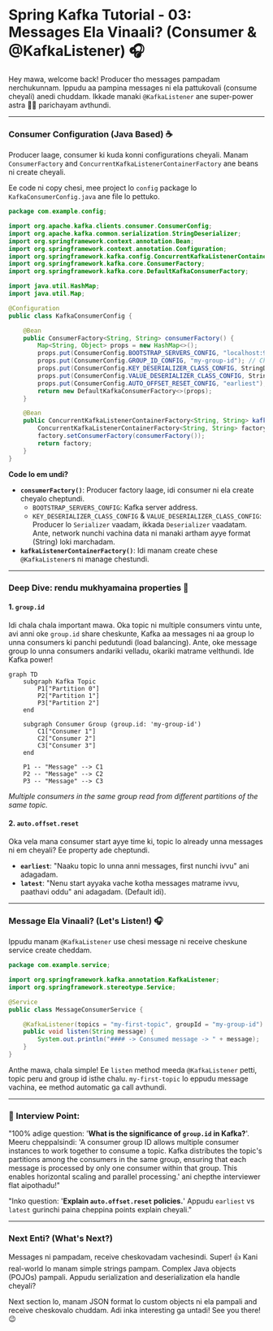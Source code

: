 # Spring Kafka Tutorial - 03: Messages Ela Vinaali? (Consumer & @KafkaListener) 🎧

Hey mawa, welcome back! Producer tho messages pampadam nerchukunnam. Ippudu aa pampina messages ni ela pattukovali (consume cheyali) anedi chuddam. Ikkade manaki `@KafkaListener` ane super-power astra 🦸‍♀️ parichayam avthundi.

---

### Consumer Configuration (Java Based) ☕

Producer laage, consumer ki kuda konni configurations cheyali. Manam `ConsumerFactory` and `ConcurrentKafkaListenerContainerFactory` ane beans ni create cheyali.

Ee code ni copy chesi, mee project lo `config` package lo `KafkaConsumerConfig.java` ane file lo pettuko.

```java
package com.example.config;

import org.apache.kafka.clients.consumer.ConsumerConfig;
import org.apache.kafka.common.serialization.StringDeserializer;
import org.springframework.context.annotation.Bean;
import org.springframework.context.annotation.Configuration;
import org.springframework.kafka.config.ConcurrentKafkaListenerContainerFactory;
import org.springframework.kafka.core.ConsumerFactory;
import org.springframework.kafka.core.DefaultKafkaConsumerFactory;

import java.util.HashMap;
import java.util.Map;

@Configuration
public class KafkaConsumerConfig {

    @Bean
    public ConsumerFactory<String, String> consumerFactory() {
        Map<String, Object> props = new HashMap<>();
        props.put(ConsumerConfig.BOOTSTRAP_SERVERS_CONFIG, "localhost:9092");
        props.put(ConsumerConfig.GROUP_ID_CONFIG, "my-group-id"); // Chala important!
        props.put(ConsumerConfig.KEY_DESERIALIZER_CLASS_CONFIG, StringDeserializer.class);
        props.put(ConsumerConfig.VALUE_DESERIALIZER_CLASS_CONFIG, StringDeserializer.class);
        props.put(ConsumerConfig.AUTO_OFFSET_RESET_CONFIG, "earliest"); // Idi kuda important!
        return new DefaultKafkaConsumerFactory<>(props);
    }

    @Bean
    public ConcurrentKafkaListenerContainerFactory<String, String> kafkaListenerContainerFactory() {
        ConcurrentKafkaListenerContainerFactory<String, String> factory = new ConcurrentKafkaListenerContainerFactory<>();
        factory.setConsumerFactory(consumerFactory());
        return factory;
    }
}
```

**Code lo em undi?**
*   **`consumerFactory()`**: Producer factory laage, idi consumer ni ela create cheyalo cheptundi.
    *   `BOOTSTRAP_SERVERS_CONFIG`: Kafka server address.
    *   `KEY_DESERIALIZER_CLASS_CONFIG` & `VALUE_DESERIALIZER_CLASS_CONFIG`: Producer lo `Serializer` vaadam, ikkada `Deserializer` vaadatam. Ante, network nunchi vachina data ni manaki artham ayye format (String) loki marchadam.
*   **`kafkaListenerContainerFactory()`**: Idi manam create chese `@KafkaListener`s ni manage chestundi.

---

### Deep Dive: rendu mukhyamaina properties 🧐

#### 1. `group.id`
Idi chala chala important mawa. Oka topic ni multiple consumers vintu unte, avi anni oke `group.id` share cheskunte, Kafka aa messages ni aa group lo unna consumers ki panchi pedutundi (load balancing). Ante, oke message group lo unna consumers andariki velladu, okariki matrame velthundi. Ide Kafka power!

```mermaid
graph TD
    subgraph Kafka Topic
        P1["Partition 0"]
        P2["Partition 1"]
        P3["Partition 2"]
    end

    subgraph Consumer Group (group.id: 'my-group-id')
        C1["Consumer 1"]
        C2["Consumer 2"]
        C3["Consumer 3"]
    end

    P1 -- "Message" --> C1
    P2 -- "Message" --> C2
    P3 -- "Message" --> C3
```
*Multiple consumers in the same group read from different partitions of the same topic.*

#### 2. `auto.offset.reset`
Oka vela mana consumer start ayye time ki, topic lo already unna messages ni em cheyali? Ee property ade cheptundi.
*   **`earliest`**: "Naaku topic lo unna anni messages, first nunchi ivvu" ani adagadam.
*   **`latest`**: "Nenu start ayyaka vache kotha messages matrame ivvu, paathavi oddu" ani adagadam. (Default idi).

---

### Message Ela Vinaali? (Let's Listen!) 🎧

Ippudu manam `@KafkaListener` use chesi message ni receive cheskune service create cheddam.

```java
package com.example.service;

import org.springframework.kafka.annotation.KafkaListener;
import org.springframework.stereotype.Service;

@Service
public class MessageConsumerService {

    @KafkaListener(topics = "my-first-topic", groupId = "my-group-id")
    public void listen(String message) {
        System.out.println("#### -> Consumed message -> " + message);
    }
}
```
Anthe mawa, chala simple! Ee `listen` method meeda `@KafkaListener` petti, topic peru and group id isthe chalu. `my-first-topic` lo eppudu message vachina, ee method automatic ga call avthundi.

---

### 📝 Interview Point:

"100% adige question: '**What is the significance of `group.id` in Kafka?**'. Meeru cheppalsindi: 'A consumer group ID allows multiple consumer instances to work together to consume a topic. Kafka distributes the topic's partitions among the consumers in the same group, ensuring that each message is processed by only one consumer within that group. This enables horizontal scaling and parallel processing.' ani chepthe interviewer flat aipothadu!"

"Inko question: '**Explain `auto.offset.reset` policies.**' Appudu `earliest` vs `latest` gurinchi paina cheppina points explain cheyali."

---

### Next Enti? (What's Next?)

Messages ni pampadam, receive cheskovadam vachesindi. Super! 👍 Kani real-world lo manam simple strings pampam. Complex Java objects (POJOs) pampali. Appudu serialization and deserialization ela handle cheyali?

Next section lo, manam JSON format lo custom objects ni ela pampali and receive cheskovalo chuddam. Adi inka interesting ga untadi! See you there! 😉